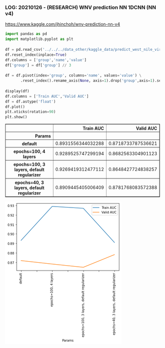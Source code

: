 ### LOG: 20210126 - (RESEARCH) WNV prediction NN 1DCNN (NN v4)
https://www.kaggle.com/jhinchoh/wnv-prediction-nn-v4


```python
import pandas as pd
import matplotlib.pyplot as plt

df = pd.read_csv('../../../data_other/kaggle_data/predict_west_nile_virus/result_log_20210126.csv',header=None,delimiter=':')
df.reset_index(inplace=True)
df.columns = ['group','name','value']
df['group'] = df['group'] // 3

df = df.pivot(index='group', columns='name', values='value') \
       .reset_index().rename_axis(None, axis=1).drop('group',axis=1).set_index('Params')

display(df)
df.columns = ['Train AUC','Valid AUC']
df = df.astype('float')
df.plot()
plt.xticks(rotation=90)
plt.show()
```


<div>
<style scoped>
    .dataframe tbody tr th:only-of-type {
        vertical-align: middle;
    }

    .dataframe tbody tr th {
        vertical-align: top;
    }

    .dataframe thead th {
        text-align: right;
    }
</style>
<table border="1" class="dataframe">
  <thead>
    <tr style="text-align: right;">
      <th></th>
      <th>Train AUC</th>
      <th>Valid AUC</th>
    </tr>
    <tr>
      <th>Params</th>
      <th></th>
      <th></th>
    </tr>
  </thead>
  <tbody>
    <tr>
      <th>default</th>
      <td>0.8931556344032288</td>
      <td>0.8718733787536621</td>
    </tr>
    <tr>
      <th>epochs=100, 4 layers</th>
      <td>0.9289525747299194</td>
      <td>0.8682563304901123</td>
    </tr>
    <tr>
      <th>epochs=100, 3 layers, default regularizer</th>
      <td>0.9269419312477112</td>
      <td>0.8648427724838257</td>
    </tr>
    <tr>
      <th>epochs=40, 3 layers, default regularizer</th>
      <td>0.8909445405006409</td>
      <td>0.8781768083572388</td>
    </tr>
  </tbody>
</table>
</div>



    
![png](/img/2021-01-26-note/output_1_1.png)
    



```python

```
